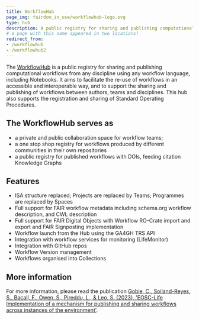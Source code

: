 ```yaml
---
title: WorkflowHub
page_img: fairdom_in_use/workflowhub-logo.svg
type: hub
description: A public registry for sharing and publishing computational workflows from any discipline using any workflow language. 
# a page with this name appeared in two locations!
redirect_from:
- /workflowhub
- /workflowhub2
---
```


The [WorkflowHub](https://workflowhub.eu) is a public registry for sharing and publishing computational workflows from any discipline using any workflow language, including Notebooks. It aims to facilitate the re-use of workflows in an accessible and interoperable way, and to support the sharing and publishing of workflows between authors, teams and disciplines. This hub also supports the registration and sharing of Standard Operating Procedures. 


## The WorkflowHub serves as
  * a private and public collaboration space for workflow teams;
  * a one stop shop registry for workflows produced by different communities in their own repositories
  * a public registry for published workflows with DOIs, feeding citation Knowledge Graphs
    
## Features

 * ISA structure replaced; Projects are replaced by Teams; Programmes are replaced by Spaces 
 * Full support for FAIR workflow metadata including schema.org workflow description, and CWL description
 * Full support for FAIR Digital Objects with  Workflow RO-Crate import and export and FAIR Signposting implementation
 * Workflow launch from the Hub using the GA4GH TRS API
 * Integration with workflow services for monitoring (LifeMonitor) 
 * Integration with GitHub repos 
 * Workflow Version management
 * Workflows organised into Collections

## More information

For more information, please read the publication [Goble, C., Soiland-Reyes, S., Bacall, F., Owen, S., Pireddu, L., & Leo, S. (2023), 'EOSC-Life Implementation of a mechanism for publishing and sharing workflows across instances of the environment'](https://doi.org/10.5281/zenodo.7886545).
